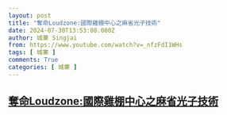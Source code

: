 ```yaml
---
layout: post
title: "奪命Loudzone:國際雞棚中心之麻省光子技術"
date: 2024-07-30T13:53:08.000Z
author: 城寨 Singjai
from: https://www.youtube.com/watch?v=_nfzFdI1WHs
tags: [ 城寨 ]
comments: True
categories: [ 城寨 ]
---
```

<!--1722347588000-->
[奪命Loudzone:國際雞棚中心之麻省光子技術](https://www.youtube.com/watch?v=_nfzFdI1WHs)
------

<div>

</div>
